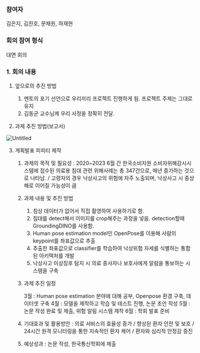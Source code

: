 ### 참여자
김은지, 김찬호, 문채원, 하재현

### 회의 참여 형식

대면 회의

### 1. 회의 내용

1. 앞으로의 추진 방법
    1. 멘토의 포기 선언으로 우리끼리 프로젝트 진행하게 됨. 프로젝트 주제는 그대로 유지
    2. 김동균 교수님께 우리 사정을 정확히 전달.

2. 과제 추진 방법(보고서)

![Untitled](https://prod-files-secure.s3.us-west-2.amazonaws.com/dc424050-4343-405e-8620-b23a84fb4faa/b159d5b5-b735-4c92-965e-309b880b3d38/Untitled.png)

3. 계획발표 피피티 제작

    1. 과제의 목적 및 필요성 : 2020~2023 6월 간 한국소비자원 소비자위해감시시스템에 접수된 의료용 침대 관련 위해사례는 총 347건으로, 매년 증가하는 것으로 나타남. / 고령자의 경우 낙상사고의 위험에 자주 노출되며, 낙상사고 시 중상해로 이어질 가능성이 큼 
    
    2. 과제 내용 및 추진 방법

        1. 침상 데이터가 없어서 직접 촬영하여 사용하기로 함.
        2. 침대를 detect해서 이미지를 crop해주는 과정을 넣음. detection할때 GroundingDINO를 사용함.
        3. Human pose estimation model인 OpenPose를 이용해 사람의 keypoint를 좌표값으로 추출
        4. 추출한 좌표값으로 classifier를 학습하여 낙상위험 자세를 식별하는 통합된 아키텍처를 개발
        5. 낙상사고 이상징후 탐지 시 의료 종사자나 보호사에게 알람을 통보하는 시스템을 구축
    
    3. 과제 추진 일정

        3월 : Human pose estimation 분야에 대해 공부, Openpose 환경 구축, 데이터셋 구축
        4월 : 모델을 제작하고 학습 및 테스트 진행, 논문 초안 작성
        5월 : 논문 작성 완료 및 제출, 위험 알림 시스템 제작
        6월 : 학회 발표 준비
    
    4. 기대효과 및 활용방안 : 의료 서비스의 효율성 증가 / 향상된 환자 안전 및 보호 / 24시간 원격 모니터링을 통한 지속적인 환자 케어 / 환자와 심리적 안정감 증진
    
    5. 예상성과 : 논문 작성, 한국통신학회에 제출